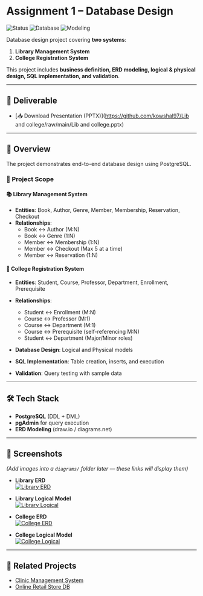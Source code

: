 # Assignment 1 – Database Design

![Status](https://img.shields.io/badge/Project-Completed-brightgreen)
![Database](https://img.shields.io/badge/Database-PostgreSQL-blue)
![Modeling](https://img.shields.io/badge/ERD-Logical%20%7C%20Physical-purple)

Database design project covering **two systems**:  
1. **Library Management System**  
2. **College Registration System**

This project includes **business definition, ERD modeling, logical & physical design, SQL implementation, and validation**.

---

## 📂 Deliverable
- [📥 Download Presentation (PPTX)](https://github.com/kowshal97/Lib and college/raw/main/Lib and college.pptx)

---

## 📌 Overview
The project demonstrates end-to-end database design using PostgreSQL.

### 🔹 Project Scope

#### 📚 Library Management System
- **Entities**: Book, Author, Genre, Member, Membership, Reservation, Checkout
- **Relationships**:
  - Book ↔ Author (M:N)
  - Book ↔ Genre (1:N)
  - Member ↔ Membership (1:N)
  - Member ↔ Checkout (Max 5 at a time)
  - Member ↔ Reservation (1:N)

#### 🏫 College Registration System
- **Entities**: Student, Course, Professor, Department, Enrollment, Prerequisite
- **Relationships**:
  - Student ↔ Enrollment (M:N)
  - Course ↔ Professor (M:1)
  - Course ↔ Department (M:1)
  - Course ↔ Prerequisite (self-referencing M:N)
  - Student ↔ Department (Major/Minor roles)

- **Database Design**: Logical and Physical models
- **SQL Implementation**: Table creation, inserts, and execution
- **Validation**: Query testing with sample data

---

## 🛠️ Tech Stack
- **PostgreSQL** (DDL + DML)
- **pgAdmin** for query execution
- **ERD Modeling** (draw.io / diagrams.net)

---

## 📸 Screenshots
*(Add images into a `diagrams/` folder later — these links will display them)*

- **Library ERD**  
  [![Library ERD](./diagrams/library-erd.png)](./diagrams/library-erd.png)

- **Library Logical Model**  
  [![Library Logical](./diagrams/library-logical.png)](./diagrams/library-logical.png)

- **College ERD**  
  [![College ERD](./diagrams/college-erd.png)](./diagrams/college-erd.png)

- **College Logical Model**  
  [![College Logical](./diagrams/college-logical.png)](./diagrams/college-logical.png)


---

## 🔗 Related Projects
- [Clinic Management System](https://github.com/kowshal97/clinic-management-database)  
- [Online Retail Store DB](https://github.com/kowshal97/Online-Retail-Store-database)

